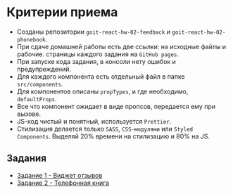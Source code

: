 # Критерии приема

-   Созданы репозитории `goit-react-hw-02-feedback` и
    `goit-react-hw-02-phonebook`.
-   При сдаче домашней работы есть две ссылки: на исходные файлы и рабочие.
    страницы каждого задания на `GitHub pages`.
-   При запуске кода задания, в консоли нету ошибок и предупреждений.
-   Для каждого компонента есть отдельный файл в папке `src/components`.
-   Для компонентов описаны `propTypes`, и где необходимо, `defaultProps`.
-   Все что компонент ожидает в виде пропсов, передается ему при вызове.
-   JS-код чистый и понятный, используется `Prettier`.
-   Стилизация делается только `SASS`, `CSS-модулями` или `Styled Components`.
    Выделяй 20% времени на стилизацию и 80% на JS.

## Задания

-   [Задание 1 - Виджет отзывов](./preview/feedback/)
-   [Задание 2 - Телефонная книга](./preview/phonebook/)
